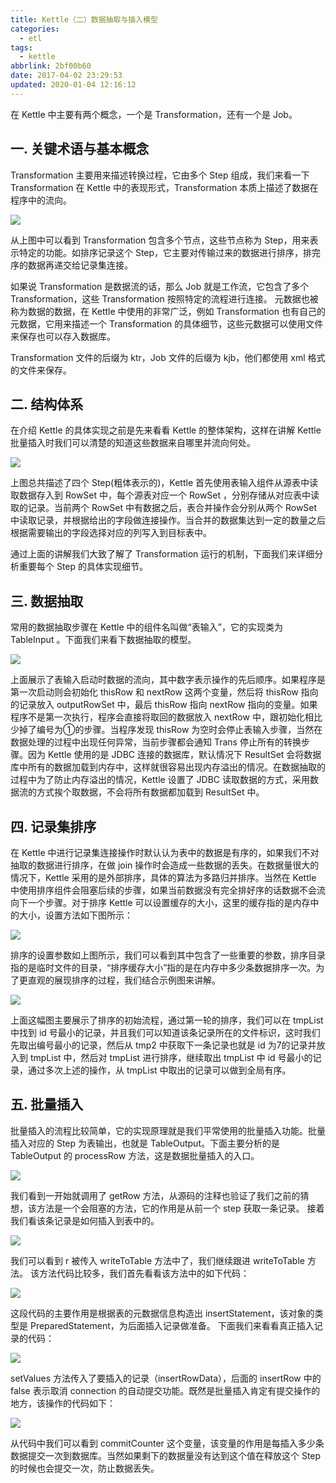 ```yaml
---
title: Kettle（二）数据抽取与插入模型
categories:
  - etl
tags:
  - kettle
abbrlink: 2bf00b60
date: 2017-04-02 23:29:53
updated: 2020-01-04 12:16:12
---
```


在 Kettle 中主要有两个概念，一个是 Transformation，还有一个是 Job。

<!--more-->

## 一. 关键术语与基本概念

Transformation 主要用来描述转换过程，它由多个 Step 组成，我们来看一下 Transformation 在 Kettle 中的表现形式，Transformation 本质上描述了数据在程序中的流向。

![](https://www.itren.tech/2017/media/15781119498571.jpg)

从上图中可以看到 Transformation 包含多个节点，这些节点称为 Step，用来表示特定的功能。如排序记录这个 Step，它主要对传输过来的数据进行排序，排完序的数据再递交给记录集连接。

如果说 Transformation 是数据流的话，那么 Job 就是工作流，它包含了多个 Transformation，这些 Transformation 按照特定的流程进行连接。
元数据也被称为数据的数据，在 Kettle 中使用的非常广泛，例如 Transformation 也有自己的元数据，它用来描述一个 Transformation 的具体细节，这些元数据可以使用文件来保存也可以存入数据库。

Transformation 文件的后缀为 ktr，Job 文件的后缀为 kjb，他们都使用 xml 格式的文件来保存。

## 二. 结构体系

在介绍 Kettle 的具体实现之前是先来看看 Kettle 的整体架构，这样在讲解 Kettle 批量插入时我们可以清楚的知道这些数据来自哪里并流向何处。

![](https://www.itren.tech/2017/media/15781119662326.jpg)

上图总共描述了四个 Step(粗体表示的)，Kettle 首先使用表输入组件从源表中读取数据存入到 RowSet 中，每个源表对应一个 RowSet ，分别存储从对应表中读取的记录。当前两个 RowSet 中有数据之后，表合并操作会分别从两个 RowSet 中读取记录，并根据给出的字段做连接操作。当合并的数据集达到一定的数量之后根据需要输出的字段选择对应的列写入到目标表中。

通过上面的讲解我们大致了解了 Transformation 运行的机制，下面我们来详细分析重要每个 Step 的具体实现细节。

## 三. 数据抽取

常用的数据抽取步骤在 Kettle 中的组件名叫做“表输入”，它的实现类为 TableInput 。下面我们来看下数据抽取的模型。

![](https://www.itren.tech/2017/media/15781119908923.jpg)

上面展示了表输入启动时数据的流向，其中数字表示操作的先后顺序。如果程序是第一次启动则会初始化 thisRow 和 nextRow 这两个变量，然后将 thisRow 指向的记录放入 outputRowSet 中，最后 thisRow 指向 nextRow 指向的变量。如果程序不是第一次执行，程序会直接将取回的数据放入 nextRow 中，跟初始化相比少掉了编号为①的步骤。当程序发现 thisRow 为空时会停止表输入步骤，当然在数据处理的过程中出现任何异常，当前步骤都会通知 Trans 停止所有的转换步骤。因为 Kettle 使用的是 JDBC 连接的数据库，默认情况下 ResultSet 会将数据库中所有的数据加载到内存中，这样就很容易出现内存溢出的情况。在数据抽取的过程中为了防止内存溢出的情况，Kettle 设置了 JDBC 读取数据的方式，采用数据流的方式挨个取数据，不会将所有数据都加载到 ResultSet 中。

## 四. 记录集排序

在 Kettle 中进行记录集连接操作时默认认为表中的数据是有序的，如果我们不对抽取的数据进行排序，在做 join 操作时会造成一些数据的丢失。在数据量很大的情况下，Kettle 采用的是外部排序，具体的算法为多路归并排序。当然在 Kettle 中使用排序组件会阻塞后续的步骤，如果当前数据没有完全排好序的话数据不会流向下一个步骤。对于排序 Kettle 可以设置缓存的大小，这里的缓存指的是内存中的大小，设置方法如下图所示：

![](https://www.itren.tech/2017/media/15781120050670.jpg)

排序的设置参数如上图所示，我们可以看到其中包含了一些重要的参数，排序目录指的是临时文件的目录，“排序缓存大小”指的是在内存中多少条数据排序一次。为了更直观的展现排序的过程，我们结合示例图来讲解。

![](https://www.itren.tech/2017/media/15781120200925.jpg)

上面这幅图主要展示了排序的初始流程，通过第一轮的排序，我们可以在 tmpList 中找到 id 号最小的记录，并且我们可以知道该条记录所在的文件标识，这时我们先取出编号最小的记录，然后从 tmp2 中获取下一条记录也就是 id 为7的记录并放入到 tmpList 中，然后对 tmpList 进行排序，继续取出 tmpList 中 id 号最小的记录，通过多次上述的操作，从 tmpList 中取出的记录可以做到全局有序。

## 五. 批量插入

批量插入的流程比较简单，它的实现原理就是我们平常使用的批量插入功能。批量插入对应的 Step 为表输出，也就是 TableOutput。下面主要分析的是 TableOutput 的 processRow 方法，这是数据批量插入的入口。

![](https://www.itren.tech/2017/media/15781120324396.jpg)

我们看到一开始就调用了 getRow 方法，从源码的注释也验证了我们之前的猜想，该方法是一个会阻塞的方法，它的作用是从前一个 step 获取一条记录。
接着我们看该条记录是如何插入到表中的。

![](https://www.itren.tech/2017/media/15781120444890.jpg)

我们可以看到 r 被传入 writeToTable 方法中了，我们继续跟进 writeToTable 方法。
该方法代码比较多，我们首先看看该方法中的如下代码：

![](https://www.itren.tech/2017/media/15781120579118.jpg)

这段代码的主要作用是根据表的元数据信息构造出 insertStatement，该对象的类型是 PreparedStatement，为后面插入记录做准备。
下面我们来看看真正插入记录的代码：

![](https://www.itren.tech/2017/media/15781120732162.jpg)

setValues 方法传入了要插入的记录（insertRowData），后面的 insertRow 中的 false 表示取消 connection 的自动提交功能。既然是批量插入肯定有提交操作的地方，该操作的代码如下：

![](https://www.itren.tech/2017/media/15781120838234.jpg)

从代码中我们可以看到 commitCounter 这个变量，该变量的作用是每插入多少条数据提交一次到数据库。当然如果剩下的数据量没有达到这个值在释放这个 Step 的时候也会提交一次，防止数据丢失。
